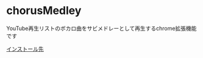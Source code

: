# chorusMedley

YouTube再生リストのボカロ曲をサビメドレーとして再生するchrome拡張機能です

<a href="https://chrome.google.com/webstore/detail/vocaloid%E3%82%B5%E3%83%93%E3%83%A1%E3%83%89%E3%83%AC%E3%83%BC-for-youtub/cfbjnolbecdkggpliifcalefgjoebbld?hl=ja">インストール先</a>
